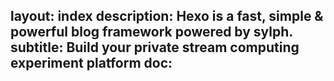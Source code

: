 layout: index
description: Hexo is a fast, simple & powerful blog framework powered by sylph.
subtitle: Build your private stream computing experiment platform
doc: 
---
